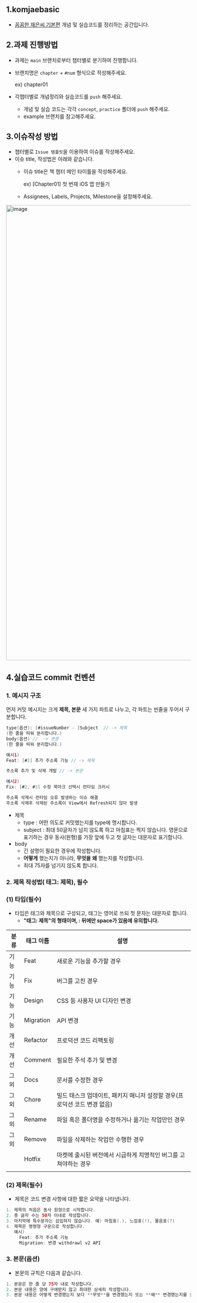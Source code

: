 ## 1.komjaebasic
- [꼼꼼한 재은씨 기본편](https://www.aladin.co.kr/shop/wproduct.aspx?ItemId=144264387/)  개념 및 실습코드를 정리하는 공간입니다.

## 2.과제 진행방법
- 과제는 `main` 브랜치로부터 챕터별로 분기하여 진행합니다.
- 브랜치명은 `chapter` + `#num` 형식으로 작성해주세요.

  ex) chapter01

- 각챕터별로 개념정리와 실습코드를 `push` 해주세요.
  - 개념 및 실습 코드는 각각 `concept`, `practice` 폴더에 `push` 해주세요.
  - example 브랜치를 참고해주세요.

## 3.이슈작성 방법
- 챕터별로 `Issue 템플릿`을 이용하여 이슈를 작성해주세요.
- 이슈 title, 작성법은 아래와 같습니다.
  - 이슈 title은 책 챕터 메인 타이틀을 작성해주세요.
  
    ex) [Chapter01] 첫 번재 iOS 앱 만들기
  - Assignees, Labels, Projects, Milestone을 설정해주세요.


<img width="1240" alt="image" src="https://user-images.githubusercontent.com/48742165/166150208-b2c150f8-77f9-43d8-8c51-9ad6fe9f2184.png">

## 4.실습코드 commit 컨벤션
### 1. 메시지 구조

먼저 커밋 메시지는 크게 **제목, 본문** 세 가지 파트로 나누고, 각 파트는 빈줄을 두어서 구분합니다.

```swift
type(옵션): [#issueNumber - ]Subject  // -> 제목
(한 줄을 띄워 분리합니다.)
body(옵션) //  -> 본문 
(한 줄을 띄워 분리합니다.)

예시1)
Feat: [#2] 추가 주소록 기능 // -> 제목

주소록 추가 및 삭제 개발 // -> 본문

예시2) 
Fix: [#2, #3] 수정 북마크 선택시 런타임 크러시

주소록 삭제시 런타임 오류 발생하는 이슈 해결
주소록 삭제후 삭제된 주소록이 View에서 Refresh되지 않아 발생

```

- 제목
    - type : 어떤 의도로 커밋했는지를 type에 명시합니다.
    - subject : 최대 50글자가 넘지 않도록 하고 마침표는 찍지 않습니다. 영문으로 표기하는 경우 동사(원형)를 가장 앞에 두고 첫 글자는 대문자로 표기합니다.
- body
    - 긴 설명이 필요한 경우에 작성합니다.
    - **어떻게** 했는지가 아니라, **무엇을** **왜** 했는지를 작성합니다.
    - 최대 75자를 넘기지 않도록 합니다.


### 2. 제목 작성법( 태그: 제목), 필수

### (1) **타입(필수)**

- 타입은 태그와 제목으로 구성되고, 태그는 영어로 쓰되 첫 문자는 대문자로 합니다.
    - **"태그: 제목"의 형태이며, : 뒤에만 space가 있음에 유의합니다.**

| 분류 | 태그 이름 | 설명 |
| --- | --- | --- |
| 기능 | Feat | 새로운 기능을 추가할 경우 |
| 기능 | Fix | 버그를 고친 경우 |
| 기능 | Design | CSS 등 사용자 UI 디자인 변경 |
| 기능 | Migration | API 변경 |
| 개선 | Refactor | 프로덕션 코드 리팩토링 |
| 개선 | Comment | 필요한 주석 추가 및 변경 |
| 그외 | Docs | 문서를 수정한 경우 |
| 그외 | Chore | 빌드 태스크 업데이트, 패키지 매니저 설정할 경우(프로덕션 코드 변경 없음) |
| 그외 | Rename | 파일 혹은 폴더명을 수정하거나 옮기는 작업만인 경우 |
| 그외 | Remove | 파일을 삭제하는 작업만 수행한 경우 |
|  | Hotfix | 마켓에 출시된 버전에서 시급하게 치명적인 버그를 고쳐야하는 경우 |
|  |  |  |

### (2) 제목(필수)

- 제목은 코드 변경 사항에 대한 짧은 요약을 나타냅니다.

```swift
1. 제목의 처음은 동사 원형으로 시작합니다.
2. 총 글자 수는 50자 이내로 작성합니다.
3. 마지막에 특수문자는 삽입하지 않습니다. 예) 마침표(.), 느낌표(!), 물음표(?)
4. 제목은 명령형 구문으로 작성합니다.
   예시) 
	 Feat: 추가 주소록 기능
	 Migration: 변경 withdrawl v2 API   
```

### 3. 본문(옵션)

- 본문의 규칙은 다음과 같습니다.

```swift
1. 본문은 한 줄 당 75자 내로 작성합니다.
2. 본문 내용은 양에 구애받지 않고 최대한 상세히 작성합니다.
3. 본문 내용은 어떻게 변경했는지 보다 **무엇**을 변경했는지 또는 **왜** 변경했는지를 설명합니다.
```

